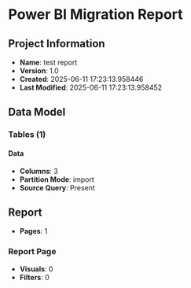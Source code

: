 # Power BI Migration Report

## Project Information
- **Name**: test report
- **Version**: 1.0
- **Created**: 2025-06-11 17:23:13.958446
- **Last Modified**: 2025-06-11 17:23:13.958452

## Data Model

### Tables (1)

#### Data
- **Columns**: 3
- **Partition Mode**: import
- **Source Query**: Present

## Report
- **Pages**: 1

### Report Page
- **Visuals**: 0
- **Filters**: 0
